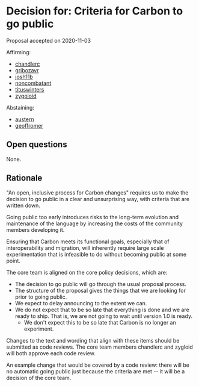 # Decision for: Criteria for Carbon to go public

<!--
Part of the Carbon Language project, under the Apache License v2.0 with LLVM
Exceptions. See /LICENSE for license information.
SPDX-License-Identifier: Apache-2.0 WITH LLVM-exception
-->

Proposal accepted on 2020-11-03

Affirming:

-   [chandlerc](https://github.com/chandlerc)
-   [gribozavr](https://github.com/gribozavr)
-   [josh11b](https://github.com/josh11b)
-   [noncombatant](https://github.com/noncombatant)
-   [tituswinters](https://github.com/tituswinters)
-   [zygoloid](https://github.com/zygoloid)

Abstaining:

-   [austern](https://github.com/austern)
-   [geoffromer](https://github.com/geoffromer)

## Open questions

None.

## Rationale

"An open, inclusive process for Carbon changes" requires us to make the decision
to go public in a clear and unsurprising way, with criteria that are written
down.

Going public too early introduces risks to the long-term evolution and
maintenance of the language by increasing the costs of the community members
developing it.

Ensuring that Carbon meets its functional goals, especially that of
interoperability and migration, will inherently require large scale
experimentation that is infeasible to do without becoming public at some point.

The core team is aligned on the core policy decisions, which are:

-   The decision to go public will go through the usual proposal process.
-   The structure of the proposal gives the things that we are looking for prior
    to going public.
-   We expect to delay announcing to the extent we can.
-   We do not expect that to be so late that everything is done and we are ready
    to ship. That is, we are not going to wait until version 1.0 is ready.
    -   We don't expect this to be so late that Carbon is no longer an
        experiment.

Changes to the text and wording that align with these items should be submitted
as code reviews. The core team members chandlerc and zygloid will both approve
each code review.

An example change that would be covered by a code review: there will be no
automatic going public just because the criteria are met -- it will be a
decision of the core team.
